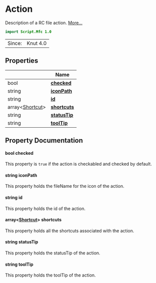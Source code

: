 # Action

Description of a RC file action. [More...](#detailed-description)

```qml
import Script.Mfc 1.0
```

<table>
<tr><td>Since:</td><td>Knut 4.0</td></tr>
</table>

## Properties

| | Name |
|-|-|
|bool|**[checked](#checked)**|
|string|**[iconPath](#iconPath)**|
|string|**[id](#id)**|
|array<[Shortcut](../script.mfc/shortcut.md)>|**[shortcuts](#shortcuts)**|
|string|**[statusTip](#statusTip)**|
|string|**[toolTip](#toolTip)**|

## Property Documentation

#### <a name="checked"></a>bool **checked**

This property is `true` if the action is checkabled and checked by default.

#### <a name="iconPath"></a>string **iconPath**

This property holds the fileName for the icon of the action.

#### <a name="id"></a>string **id**

This property holds the id of the action.

#### <a name="shortcuts"></a>array<[Shortcut](../script.mfc/shortcut.md)> **shortcuts**

This property holds all the shortcuts associated with the action.

#### <a name="statusTip"></a>string **statusTip**

This property holds the statusTip of the action.

#### <a name="toolTip"></a>string **toolTip**

This property holds the toolTip of the action.
